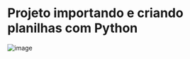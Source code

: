 # Projeto importando e criando planilhas com Python
![image](https://github.com/user-attachments/assets/e507764d-04e9-4d25-8f09-6678d3df0d96)

